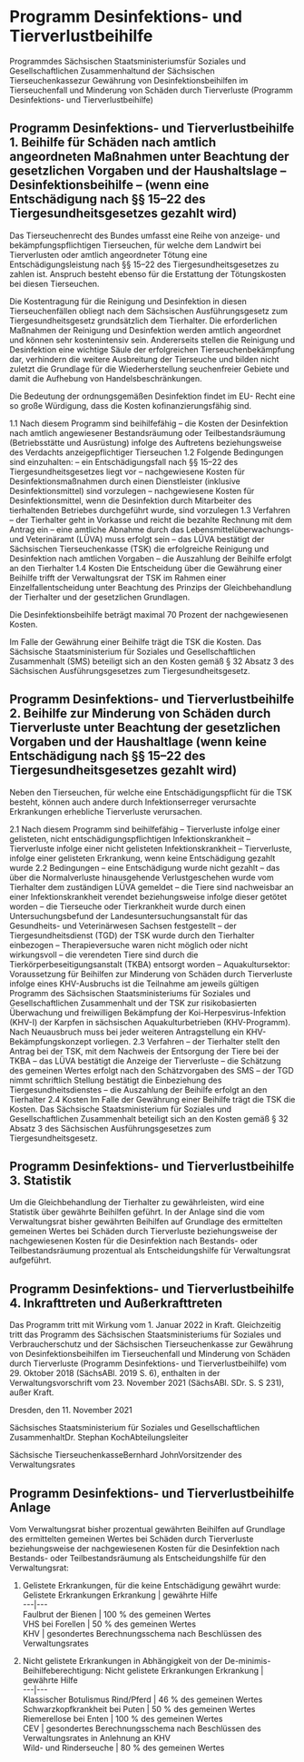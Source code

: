 # Programm Desinfektions- und Tierverlustbeihilfe

Programmdes Sächsischen Staatsministeriumsfür Soziales und Gesellschaftlichen Zusammenhaltund der Sächsischen Tierseuchenkassezur Gewährung von Desinfektionsbeihilfen im Tierseuchenfall und Minderung von Schäden durch Tierverluste (Programm Desinfektions- und Tierverlustbeihilfe)

## Programm Desinfektions- und Tierverlustbeihilfe 1. Beihilfe für Schäden nach amtlich angeordneten Maßnahmen unter Beachtung der gesetzlichen Vorgaben und der Haushaltslage – Desinfektionsbeihilfe – (wenn eine Entschädigung nach §§ 15–22 des Tiergesundheitsgesetzes gezahlt wird)

Das Tierseuchenrecht des Bundes umfasst eine Reihe von anzeige- und bekämpfungspflichtigen Tierseuchen, für welche dem Landwirt bei Tierverlusten oder amtlich angeordneter Tötung eine Entschädigungsleistung nach §§ 15–22 des Tiergesundheitsgesetzes zu zahlen ist. Anspruch besteht ebenso für die Erstattung der Tötungskosten bei diesen Tierseuchen.

Die Kostentragung für die Reinigung und Desinfektion in diesen Tierseuchenfällen obliegt nach dem Sächsischen Ausführungsgesetz zum Tiergesundheitsgesetz grundsätzlich dem Tierhalter. Die erforderlichen Maßnahmen der Reinigung und Desinfektion werden amtlich angeordnet und können sehr kostenintensiv sein. Andererseits stellen die Reinigung und Desinfektion eine wichtige Säule der erfolgreichen Tierseuchenbekämpfung dar, verhindern die weitere Ausbreitung der Tierseuche und bilden nicht zuletzt die Grundlage für die Wiederherstellung seuchenfreier Gebiete und damit die Aufhebung von Handelsbeschränkungen.

Die Bedeutung der ordnungsgemäßen Desinfektion findet im EU- Recht eine so große Würdigung, dass die Kosten kofinanzierungsfähig sind.

1.1 Nach diesem Programm sind beihilfefähig – die Kosten der Desinfektion nach amtlich angewiesener Bestandsräumung oder Teilbestandsräumung (Betriebsstätte und Ausrüstung) infolge des Auftretens beziehungsweise des Verdachts anzeigepflichtiger Tierseuchen 1.2 Folgende Bedingungen sind einzuhalten: – ein Entschädigungsfall nach §§ 15–22 des Tiergesundheitsgesetzes liegt vor – nachgewiesene Kosten für Desinfektionsmaßnahmen durch einen Dienstleister (inklusive Desinfektionsmittel) sind vorzulegen – nachgewiesene Kosten für Desinfektionsmittel, wenn die Desinfektion durch Mitarbeiter des tierhaltenden Betriebes durchgeführt wurde, sind vorzulegen 1.3 Verfahren – der Tierhalter geht in Vorkasse und reicht die bezahlte Rechnung mit dem Antrag ein – eine amtliche Abnahme durch das Lebensmittelüberwachungs- und Veterinäramt (LÜVA) muss erfolgt sein – das LÜVA bestätigt der Sächsischen Tierseuchenkasse (TSK) die erfolgreiche Reinigung und Desinfektion nach amtlichen Vorgaben – die Auszahlung der Beihilfe erfolgt an den Tierhalter 1.4 Kosten Die Entscheidung über die Gewährung einer Beihilfe trifft der Verwaltungsrat der TSK im Rahmen einer Einzelfallentscheidung unter Beachtung des Prinzips der Gleichbehandlung der Tierhalter und der gesetzlichen Grundlagen.

Die Desinfektionsbeihilfe beträgt maximal 70 Prozent der nachgewiesenen Kosten.

Im Falle der Gewährung einer Beihilfe trägt die TSK die Kosten. Das Sächsische Staatsministerium für Soziales und Gesellschaftlichen Zusammenhalt (SMS) beteiligt sich an den Kosten gemäß § 32 Absatz 3 des Sächsischen Ausführungsgesetzes zum Tiergesundheitsgesetz.


## Programm Desinfektions- und Tierverlustbeihilfe 2. Beihilfe zur Minderung von Schäden durch Tierverluste unter Beachtung der gesetzlichen Vorgaben und der Haushaltlage (wenn keine Entschädigung nach §§ 15–22 des Tiergesundheitsgesetzes gezahlt wird)

Neben den Tierseuchen, für welche eine Entschädigungspflicht für die TSK besteht, können auch andere durch Infektionserreger verursachte Erkrankungen erhebliche Tierverluste verursachen.

2.1 Nach diesem Programm sind beihilfefähig – Tierverluste infolge einer gelisteten, nicht entschädigungspflichtigen Infektionskrankheit – Tierverluste infolge einer nicht gelisteten Infektionskrankheit – Tierverluste, infolge einer gelisteten Erkrankung, wenn keine Entschädigung gezahlt wurde 2.2 Bedingungen – eine Entschädigung wurde nicht gezahlt – das über die Normalverluste hinausgehende Verlustgeschehen wurde vom Tierhalter dem zuständigen LÜVA gemeldet – die Tiere sind nachweisbar an einer Infektionskrankheit verendet beziehungsweise infolge dieser getötet worden – die Tierseuche oder Tierkrankheit wurde durch einen Untersuchungsbefund der Landesuntersuchungsanstalt für das Gesundheits- und Veterinärwesen Sachsen festgestellt – der Tiergesundheitsdienst (TGD) der TSK wurde durch den Tierhalter einbezogen – Therapieversuche waren nicht möglich oder nicht wirkungsvoll – die verendeten Tiere sind durch die Tierkörperbeseitigungsanstalt (TKBA) entsorgt worden – Aquakultursektor: Voraussetzung für Beihilfen zur Minderung von Schäden durch Tierverluste infolge eines KHV-Ausbruchs ist die Teilnahme am jeweils gültigen Programm des Sächsischen Staatsministeriums für Soziales und Gesellschaftlichen Zusammenhalt und der TSK zur risikobasierten Überwachung und freiwilligen Bekämpfung der Koi-Herpesvirus-Infektion (KHV-I) der Karpfen in sächsischen Aquakulturbetrieben (KHV-Programm). Nach Neuausbruch muss bei jeder weiteren Antragstellung ein KHV-Bekämpfungskonzept vorliegen. 2.3 Verfahren – der Tierhalter stellt den Antrag bei der TSK, mit dem Nachweis der Entsorgung der Tiere bei der TKBA – das LÜVA bestätigt die Anzeige der Tierverluste – die Schätzung des gemeinen Wertes erfolgt nach den Schätzvorgaben des SMS – der TGD nimmt schriftlich Stellung bestätigt die Einbeziehung des Tiergesundheitsdienstes – die Auszahlung der Beihilfe erfolgt an den Tierhalter 2.4 Kosten Im Falle der Gewährung einer Beihilfe trägt die TSK die Kosten. Das Sächsische Staatsministerium für Soziales und Gesellschaftlichen Zusammenhalt beteiligt sich an den Kosten gemäß § 32 Absatz 3 des Sächsischen Ausführungsgesetzes zum Tiergesundheitsgesetz.


## Programm Desinfektions- und Tierverlustbeihilfe 3. Statistik

Um die Gleichbehandlung der Tierhalter zu gewährleisten, wird eine Statistik über gewährte Beihilfen geführt. In der Anlage sind die vom Verwaltungsrat bisher gewährten Beihilfen auf Grundlage des ermittelten gemeinen Wertes bei Schäden durch Tierverluste beziehungsweise der nachgewiesenen Kosten für die Desinfektion nach Bestands- oder Teilbestandsräumung prozentual als Entscheidungshilfe für Verwaltungsrat aufgeführt.


## Programm Desinfektions- und Tierverlustbeihilfe 4. Inkrafttreten und Außerkrafttreten

Das Programm tritt mit Wirkung vom 1. Januar 2022 in Kraft. Gleichzeitig tritt das Programm des Sächsischen Staatsministeriums für Soziales und Verbraucherschutz und der Sächsischen Tierseuchenkasse zur Gewährung von Desinfektionsbeihilfen im Tierseuchenfall und Minderung von Schäden durch Tierverluste (Programm Desinfektions- und Tierverlustbeihilfe) vom 29. Oktober 2018 (SächsABl. 2019 S. 6), enthalten in der Verwaltungsvorschrift vom 23. November 2021 (SächsABl. SDr. S. S 231), außer Kraft.

Dresden, den 11. November 2021

Sächsisches Staatsministerium für Soziales und Gesellschaftlichen ZusammenhaltDr. Stephan KochAbteilungsleiter

Sächsische TierseuchenkasseBernhard JohnVorsitzender des Verwaltungsrates


## Programm Desinfektions- und Tierverlustbeihilfe Anlage

Vom Verwaltungsrat bisher prozentual gewährten Beihilfen auf Grundlage des ermittelten gemeinen Wertes bei Schäden durch Tierverluste beziehungsweise der nachgewiesenen Kosten für die Desinfektion nach Bestands- oder Teilbestandsräumung als Entscheidungshilfe für den Verwaltungsrat:

1. Gelistete Erkrankungen, für die keine Entschädigung gewährt wurde: Gelistete Erkrankungen  Erkrankung | gewährte Hilfe  
---|---  
Faulbrut der Bienen | 100 % des gemeinen Wertes  
VHS bei Forellen | 50 % des gemeinen Wertes  
KHV | gesondertes Berechnungsschema nach Beschlüssen des Verwaltungsrates


2. Nicht gelistete Erkrankungen in Abhängigkeit von der De-minimis-Beihilfeberechtigung: Nicht gelistete Erkrankungen  Erkrankung | gewährte Hilfe  
---|---  
Klassischer Botulismus Rind/Pferd | 46 % des gemeinen Wertes  
Schwarzkopfkrankheit bei Puten | 50 % des gemeinen Wertes  
Riemerellose bei Enten | 100 % des gemeinen Wertes  
CEV | gesondertes Berechnungsschema nach Beschlüssen des Verwaltungsrates in
Anlehnung an KHV  
Wild- und Rinder­seuche | 80 % des gemeinen Wertes


